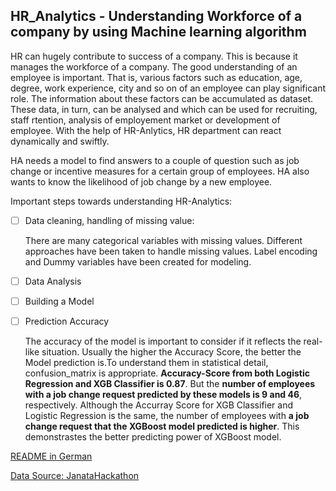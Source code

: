 ## HR_Analytics - Understanding Workforce of a company by using Machine learning algorithm

HR can hugely contribute to success of a company. This is because it manages the workforce of a company. 
The good understanding of an employee is important. That is, various factors such as education, age, degree, work experience, city and so on of an employee can play significant role. The information about these factors can be accumulated as dataset. These data, in turn, can be analysed and which can be used for recruiting, staff rtention, analysis of employement market or development of employee. With the help of HR-Anlytics, HR department can react dynamically and swiftly. 

HA needs a model to find answers to a couple of question such as job change or incentive measures for a certain group of employees. 
HA also wants to know the likelihood of job change by a new employee.

Important steps towards understanding HR-Analytics:

- [ ] Data cleaning, handling of missing value:

     There are many categorical variables with missing values. Different approaches have been taken to handle missing values.
     Label encoding and Dummy variables have been created for modeling.
       
- [ ] Data Analysis
- [ ] Building a Model
- [ ] Prediction Accuracy

     The accuracy of the model is important to consider if it reflects the real-like situation. Usually the higher the Accuracy Score, 
     the better the Model prediction is.To understand them in statistical detail, confusion_matrix is appropriate. 
     **Accuracy-Score from both Logistic Regression and XGB Classifier is 0.87**.
     But the **number of employees with a job change request predicted by these models is 9 and 46**, respectively.
     Although the Accurray Score for XGB Classifier and Logistic Regression is the same,
     the number of employees with **a job change request that the XGBoost model predicted is higher**. 
     This demonstrastes the better predicting power of XGBoost model.
      
  
  
[README in German](https://github.com/onarayan/HR_Analytics/blob/master/README.md.de)     


[Data Source: JanataHackathon](https://datahack.analyticsvidhya.com/contest/janatahack-hr-analytics/)
